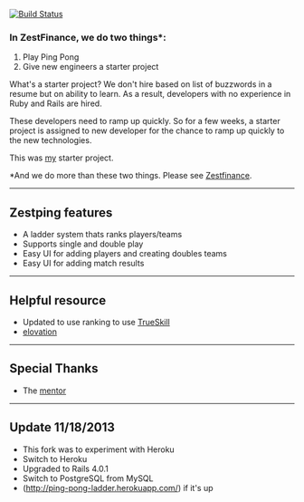 [![Build Status](https://magnum.travis-ci.com/Katlean/ladder.png?token=FttFscsYxRPLrsy56PFR)](http://magnum.travis-ci.com/Katlean/ladder)

### In ZestFinance, we do two things*:

1. Play Ping Pong
2. Give new engineers a starter project

What's a starter project? We don't hire based on list of buzzwords in a resume but on ability to learn.
As a result, developers with no experience in Ruby and Rails are hired.

These developers need to ramp up quickly.  So for a few weeks, a starter project
is assigned to new developer for the chance to ramp up quickly to the new technologies.

This was [my](https://github.com/dvillarama) starter project.

*And we do more than these two things.  Please see [Zestfinance](http://www.zestfinance.com).

---

## Zestping features
 * A ladder system thats ranks players/teams 
 * Supports single and double play
 * Easy UI for adding players and creating doubles teams
 * Easy UI for adding match results

---

## Helpful resource
 * Updated to use ranking to use [TrueSkill](git://github.com/saulabs/trueskill.git)
 * [elovation](https://github.com/drewolson/elovation)

---
## Special Thanks
 * The [mentor](https://github.com/fsproru)

---
## Update 11/18/2013
 * This fork was to experiment with Heroku
  * Switch to Heroku
  * Upgraded to Rails 4.0.1
  * Switch to PostgreSQL from MySQL
  * (http://ping-pong-ladder.herokuapp.com/) if it's up

